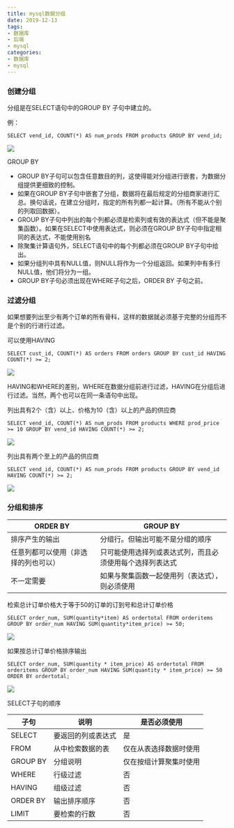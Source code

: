 ```yaml
---
title: mysql数据分组
date: 2019-12-13
tags:
- 数据库
- 后端
- mysql
categories:
- 数据库
- mysql
---
```


### 创建分组

分组是在SELECT语句中的GROUP BY 子句中建立的。

例：

`SELECT vend_id, COUNT(*) AS num_prods FROM products GROUP BY vend_id;`

![](http://silencew.cn/uploads/1576208076595.png)

GROUP BY

- GROUP BY子句可以包含任意数目的列，这使得能对分组进行嵌套，为数据分组提供更细致的控制。
- 如果在GROUP BY子句中嵌套了分组，数据将在最后规定的分组商家进行汇总。换句话说，在建立分组时，指定的所有列都一起计算。（所有不能从个别的列取回数据）。
- GROUP BY子句中列出的每个列都必须是检索列或有效的表达式（但不能是聚集函数）。如果在SELECT中使用表达式，则必须在GROUP BY子句中指定相同的表达式，不能使用别名
- 除聚集计算语句外，SELECT语句中的每个列都必须在GROUP BY子句中给出。
- 如果分组列中具有NULL值，则NULL将作为一个分组返回。如果列中有多行NULL值，他们将分为一组。
- GROUP BY子句必须出现在WHERE子句之后，ORDER BY 子句之前。

### 过滤分组

如果想要列出至少有两个订单的所有骨科，这样的数据就必须基于完整的分组而不是个别的行进行过滤。

可以使用HAVING

`SELECT cust_id, COUNT(*) AS orders FROM orders GROUP BY cust_id HAVING COUNT(*) >= 2;`

![](http://silencew.cn/uploads/1576208780736.png)

HAVING和WHERE的差别，WHERE在数据分组前进行过滤，HAVING在分组后进行过滤。当然，两个也可以在同一条语句中出现。

列出具有2个（含）以上、价格为10（含）以上的产品的供应商

`SELECT vend_id, COUNT(*) AS num_prods FROM products WHERE prod_price >= 10 GROUP BY vend_id HAVING COUNT(*) >= 2;`

![](http://silencew.cn/uploads/1576209189512.png)

列出具有两个至上的产品的供应商

`SELECT vend_id, COUNT(*) AS num_prods FROM products GROUP BY vend_id HAVING COUNT(*) >= 2;`

![](http://silencew.cn/uploads/blog/1576459642113.png)

### 分组和排序

| ORDER BY                             | GROUP BY                                                 |
| ------------------------------------ | -------------------------------------------------------- |
| 排序产生的输出                       | 分组行。但输出可能不是分组的顺序                         |
| 任意列都可以使用（非选择的列也可以） | 只可能使用选择列或表达式列，而且必须使用每个选择列表达式 |
| 不一定需要                           | 如果与聚集函数一起使用列（表达式），则必须使用           |

检索总计订单价格大于等于50的订单的订到号和总计订单价格

`SELECT order_num, SUM(quantity*item) AS ordertotal FROM orderitems GROUP BY order_num HAVING SUM(quantity*item_price) >= 50;`

![](http://silencew.cn/uploads/blog/1576468460944.png)

如果按总计订单价格排序输出

`SELECT order_num, SUM(quantity * item_price) AS ordertotal FROM orderitems GROUP BY order_num HAVING SUM(quantity * item_price) >= 50 ORDER BY ordertotal;`

![](http://silencew.cn/uploads/blog/1576491067581.png)

SELECT子句的顺序

| 子句     | 说明               | 是否必须使用           |
| -------- | ------------------ | ---------------------- |
| SELECT   | 要返回的列或表达式 | 是                     |
| FROM     | 从中检索数据的表   | 仅在从表选择数据时使用 |
| GROUP BY | 分组说明           | 仅在按组计算聚集时使用 |
| WHERE    | 行级过滤           | 否                     |
| HAVING   | 组级过滤           | 否                     |
| ORDER BY | 输出排序顺序       | 否                     |
| LIMIT    | 要检索的行数       | 否                     |

